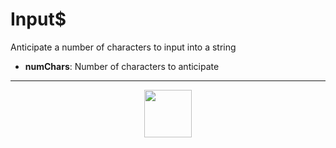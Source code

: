 # Input&dollar;
Anticipate a number of characters to input into a string
- **numChars**: Number of characters to anticipate
---
<p align="center"><img valign="middle" width="76px" src="https://drive.google.com/uc?export=view&id=1c2KO0LJpvMS9X9CAGV6dOfciR7OWhdKA" /></p>